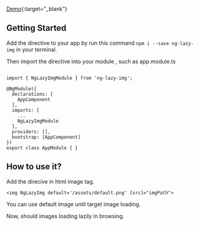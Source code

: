 [Demo](https://ng-lazy-img.firebaseapp.com/){:target="_blank"}

## Getting Started
Add the directive to your app by run this command `npm i --save ng-lazy-img` in your terminal.

Then import the directive into your module , such as app.module.ts
```

import { NgLazyImgModule } from 'ng-lazy-img';

@NgModule({
  declarations: [
    AppComponent
  ],
  imports: [ 
    ...
    NgLazyImgModule
  ],
  providers: [],
  bootstrap: [AppComponent]
})
export class AppModule { }

```

## How to use it?

Add the direcive in html image tag.

``` <img NgLazyImg default='/assets/default.png' [src]="imgPath"> ```


You can use default image until target image loading.

Now, should images loading lazily in browsing.

